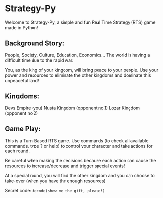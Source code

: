 # Strategy-Py

Welcome to Strategy-Py, a simple and fun Real Time Strategy (RTS) game made in Python!

## Background Story: 

People, Society, Culture, Education, Economics...
The world is having a difficult time due to the rapid war.

You, as the king of your kingdom, will bring peace to your people.
Use your power and resources to eliminate the other kingdoms and dominate this unpeaceful land!

## Kingdoms:

Devs Empire (you)
Nusta Kingdom (opponent no.1)
Lozar Kingdom (opponent no.2)

## Game Play:

This is a Turn-Based RTS game.
Use commands (to check all available commands, type ? or help) to control your character and take actions for each round.

Be careful when making the decisions because each action can cause the resources to increase/decrease and trigger special events!

At a special round, you will find the other kingdom and you can choose to take-over (when you have the enough resources)

Secret code: `decode(show me the gift, please!)`

